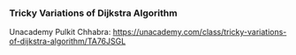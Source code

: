 ### Tricky Variations of Dijkstra Algorithm 
Unacademy Pulkit Chhabra: https://unacademy.com/class/tricky-variations-of-dijkstra-algorithm/TA76JSGL
